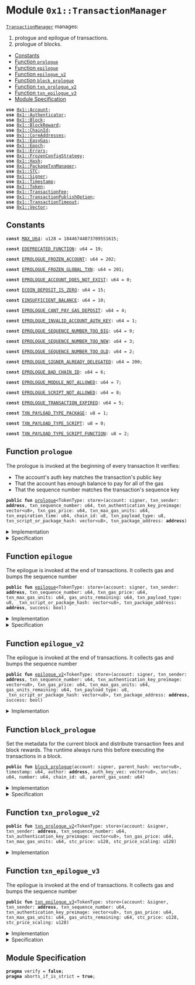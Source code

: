 
<a name="0x1_TransactionManager"></a>

# Module `0x1::TransactionManager`

<code><a href="TransactionManager.md#0x1_TransactionManager">TransactionManager</a></code> manages:
1. prologue and epilogue of transactions.
2. prologue of blocks.


-  [Constants](#@Constants_0)
-  [Function `prologue`](#0x1_TransactionManager_prologue)
-  [Function `epilogue`](#0x1_TransactionManager_epilogue)
-  [Function `epilogue_v2`](#0x1_TransactionManager_epilogue_v2)
-  [Function `block_prologue`](#0x1_TransactionManager_block_prologue)
-  [Function `txn_prologue_v2`](#0x1_TransactionManager_txn_prologue_v2)
-  [Function `txn_epilogue_v3`](#0x1_TransactionManager_txn_epilogue_v3)
-  [Module Specification](#@Module_Specification_1)


<pre><code><b>use</b> <a href="Account.md#0x1_Account">0x1::Account</a>;
<b>use</b> <a href="Authenticator.md#0x1_Authenticator">0x1::Authenticator</a>;
<b>use</b> <a href="Block.md#0x1_Block">0x1::Block</a>;
<b>use</b> <a href="BlockReward.md#0x1_BlockReward">0x1::BlockReward</a>;
<b>use</b> <a href="ChainId.md#0x1_ChainId">0x1::ChainId</a>;
<b>use</b> <a href="CoreAddresses.md#0x1_CoreAddresses">0x1::CoreAddresses</a>;
<b>use</b> <a href="EasyGas.md#0x1_EasyGas">0x1::EasyGas</a>;
<b>use</b> <a href="Epoch.md#0x1_Epoch">0x1::Epoch</a>;
<b>use</b> <a href="Errors.md#0x1_Errors">0x1::Errors</a>;
<b>use</b> <a href="FrozenConfigStrategy.md#0x1_FrozenConfigStrategy">0x1::FrozenConfigStrategy</a>;
<b>use</b> <a href="Hash.md#0x1_Hash">0x1::Hash</a>;
<b>use</b> <a href="PackageTxnManager.md#0x1_PackageTxnManager">0x1::PackageTxnManager</a>;
<b>use</b> <a href="STC.md#0x1_STC">0x1::STC</a>;
<b>use</b> <a href="Signer.md#0x1_Signer">0x1::Signer</a>;
<b>use</b> <a href="Timestamp.md#0x1_Timestamp">0x1::Timestamp</a>;
<b>use</b> <a href="Token.md#0x1_Token">0x1::Token</a>;
<b>use</b> <a href="TransactionFee.md#0x1_TransactionFee">0x1::TransactionFee</a>;
<b>use</b> <a href="TransactionPublishOption.md#0x1_TransactionPublishOption">0x1::TransactionPublishOption</a>;
<b>use</b> <a href="TransactionTimeout.md#0x1_TransactionTimeout">0x1::TransactionTimeout</a>;
<b>use</b> <a href="Vector.md#0x1_Vector">0x1::Vector</a>;
</code></pre>



<a name="@Constants_0"></a>

## Constants


<a name="0x1_TransactionManager_MAX_U64"></a>



<pre><code><b>const</b> <a href="TransactionManager.md#0x1_TransactionManager_MAX_U64">MAX_U64</a>: u128 = 18446744073709551615;
</code></pre>



<a name="0x1_TransactionManager_EDEPRECATED_FUNCTION"></a>



<pre><code><b>const</b> <a href="TransactionManager.md#0x1_TransactionManager_EDEPRECATED_FUNCTION">EDEPRECATED_FUNCTION</a>: u64 = 19;
</code></pre>



<a name="0x1_TransactionManager_EPROLOGUE_FROZEN_ACCOUNT"></a>



<pre><code><b>const</b> <a href="TransactionManager.md#0x1_TransactionManager_EPROLOGUE_FROZEN_ACCOUNT">EPROLOGUE_FROZEN_ACCOUNT</a>: u64 = 202;
</code></pre>



<a name="0x1_TransactionManager_EPROLOGUE_FROZEN_GLOBAL_TXN"></a>



<pre><code><b>const</b> <a href="TransactionManager.md#0x1_TransactionManager_EPROLOGUE_FROZEN_GLOBAL_TXN">EPROLOGUE_FROZEN_GLOBAL_TXN</a>: u64 = 201;
</code></pre>



<a name="0x1_TransactionManager_EPROLOGUE_ACCOUNT_DOES_NOT_EXIST"></a>



<pre><code><b>const</b> <a href="TransactionManager.md#0x1_TransactionManager_EPROLOGUE_ACCOUNT_DOES_NOT_EXIST">EPROLOGUE_ACCOUNT_DOES_NOT_EXIST</a>: u64 = 0;
</code></pre>



<a name="0x1_TransactionManager_ECOIN_DEPOSIT_IS_ZERO"></a>



<pre><code><b>const</b> <a href="TransactionManager.md#0x1_TransactionManager_ECOIN_DEPOSIT_IS_ZERO">ECOIN_DEPOSIT_IS_ZERO</a>: u64 = 15;
</code></pre>



<a name="0x1_TransactionManager_EINSUFFICIENT_BALANCE"></a>



<pre><code><b>const</b> <a href="TransactionManager.md#0x1_TransactionManager_EINSUFFICIENT_BALANCE">EINSUFFICIENT_BALANCE</a>: u64 = 10;
</code></pre>



<a name="0x1_TransactionManager_EPROLOGUE_CANT_PAY_GAS_DEPOSIT"></a>



<pre><code><b>const</b> <a href="TransactionManager.md#0x1_TransactionManager_EPROLOGUE_CANT_PAY_GAS_DEPOSIT">EPROLOGUE_CANT_PAY_GAS_DEPOSIT</a>: u64 = 4;
</code></pre>



<a name="0x1_TransactionManager_EPROLOGUE_INVALID_ACCOUNT_AUTH_KEY"></a>



<pre><code><b>const</b> <a href="TransactionManager.md#0x1_TransactionManager_EPROLOGUE_INVALID_ACCOUNT_AUTH_KEY">EPROLOGUE_INVALID_ACCOUNT_AUTH_KEY</a>: u64 = 1;
</code></pre>



<a name="0x1_TransactionManager_EPROLOGUE_SEQUENCE_NUMBER_TOO_BIG"></a>



<pre><code><b>const</b> <a href="TransactionManager.md#0x1_TransactionManager_EPROLOGUE_SEQUENCE_NUMBER_TOO_BIG">EPROLOGUE_SEQUENCE_NUMBER_TOO_BIG</a>: u64 = 9;
</code></pre>



<a name="0x1_TransactionManager_EPROLOGUE_SEQUENCE_NUMBER_TOO_NEW"></a>



<pre><code><b>const</b> <a href="TransactionManager.md#0x1_TransactionManager_EPROLOGUE_SEQUENCE_NUMBER_TOO_NEW">EPROLOGUE_SEQUENCE_NUMBER_TOO_NEW</a>: u64 = 3;
</code></pre>



<a name="0x1_TransactionManager_EPROLOGUE_SEQUENCE_NUMBER_TOO_OLD"></a>



<pre><code><b>const</b> <a href="TransactionManager.md#0x1_TransactionManager_EPROLOGUE_SEQUENCE_NUMBER_TOO_OLD">EPROLOGUE_SEQUENCE_NUMBER_TOO_OLD</a>: u64 = 2;
</code></pre>



<a name="0x1_TransactionManager_EPROLOGUE_SIGNER_ALREADY_DELEGATED"></a>



<pre><code><b>const</b> <a href="TransactionManager.md#0x1_TransactionManager_EPROLOGUE_SIGNER_ALREADY_DELEGATED">EPROLOGUE_SIGNER_ALREADY_DELEGATED</a>: u64 = 200;
</code></pre>



<a name="0x1_TransactionManager_EPROLOGUE_BAD_CHAIN_ID"></a>



<pre><code><b>const</b> <a href="TransactionManager.md#0x1_TransactionManager_EPROLOGUE_BAD_CHAIN_ID">EPROLOGUE_BAD_CHAIN_ID</a>: u64 = 6;
</code></pre>



<a name="0x1_TransactionManager_EPROLOGUE_MODULE_NOT_ALLOWED"></a>



<pre><code><b>const</b> <a href="TransactionManager.md#0x1_TransactionManager_EPROLOGUE_MODULE_NOT_ALLOWED">EPROLOGUE_MODULE_NOT_ALLOWED</a>: u64 = 7;
</code></pre>



<a name="0x1_TransactionManager_EPROLOGUE_SCRIPT_NOT_ALLOWED"></a>



<pre><code><b>const</b> <a href="TransactionManager.md#0x1_TransactionManager_EPROLOGUE_SCRIPT_NOT_ALLOWED">EPROLOGUE_SCRIPT_NOT_ALLOWED</a>: u64 = 8;
</code></pre>



<a name="0x1_TransactionManager_EPROLOGUE_TRANSACTION_EXPIRED"></a>



<pre><code><b>const</b> <a href="TransactionManager.md#0x1_TransactionManager_EPROLOGUE_TRANSACTION_EXPIRED">EPROLOGUE_TRANSACTION_EXPIRED</a>: u64 = 5;
</code></pre>



<a name="0x1_TransactionManager_TXN_PAYLOAD_TYPE_PACKAGE"></a>



<pre><code><b>const</b> <a href="TransactionManager.md#0x1_TransactionManager_TXN_PAYLOAD_TYPE_PACKAGE">TXN_PAYLOAD_TYPE_PACKAGE</a>: u8 = 1;
</code></pre>



<a name="0x1_TransactionManager_TXN_PAYLOAD_TYPE_SCRIPT"></a>



<pre><code><b>const</b> <a href="TransactionManager.md#0x1_TransactionManager_TXN_PAYLOAD_TYPE_SCRIPT">TXN_PAYLOAD_TYPE_SCRIPT</a>: u8 = 0;
</code></pre>



<a name="0x1_TransactionManager_TXN_PAYLOAD_TYPE_SCRIPT_FUNCTION"></a>



<pre><code><b>const</b> <a href="TransactionManager.md#0x1_TransactionManager_TXN_PAYLOAD_TYPE_SCRIPT_FUNCTION">TXN_PAYLOAD_TYPE_SCRIPT_FUNCTION</a>: u8 = 2;
</code></pre>



<a name="0x1_TransactionManager_prologue"></a>

## Function `prologue`

The prologue is invoked at the beginning of every transaction
It verifies:
- The account's auth key matches the transaction's public key
- That the account has enough balance to pay for all of the gas
- That the sequence number matches the transaction's sequence key


<pre><code><b>public</b> <b>fun</b> <a href="TransactionManager.md#0x1_TransactionManager_prologue">prologue</a>&lt;TokenType: store&gt;(account: signer, txn_sender: <b>address</b>, txn_sequence_number: u64, txn_authentication_key_preimage: vector&lt;u8&gt;, txn_gas_price: u64, txn_max_gas_units: u64, txn_expiration_time: u64, chain_id: u8, txn_payload_type: u8, txn_script_or_package_hash: vector&lt;u8&gt;, txn_package_address: <b>address</b>)
</code></pre>



<details>
<summary>Implementation</summary>


<pre><code><b>public</b> <b>fun</b> <a href="TransactionManager.md#0x1_TransactionManager_prologue">prologue</a>&lt;TokenType: store&gt;(
    account: signer,
    txn_sender: <b>address</b>,
    txn_sequence_number: u64,
    txn_authentication_key_preimage: vector&lt;u8&gt;,
    txn_gas_price: u64,
    txn_max_gas_units: u64,
    txn_expiration_time: u64,
    chain_id: u8,
    txn_payload_type: u8,
    txn_script_or_package_hash: vector&lt;u8&gt;,
    txn_package_address: <b>address</b>,
) {
    // Can only be invoked by genesis account
    <b>assert</b>!(
        <a href="Signer.md#0x1_Signer_address_of">Signer::address_of</a>(&account) == <a href="CoreAddresses.md#0x1_CoreAddresses_GENESIS_ADDRESS">CoreAddresses::GENESIS_ADDRESS</a>(),
        <a href="Errors.md#0x1_Errors_requires_address">Errors::requires_address</a>(<a href="TransactionManager.md#0x1_TransactionManager_EPROLOGUE_ACCOUNT_DOES_NOT_EXIST">EPROLOGUE_ACCOUNT_DOES_NOT_EXIST</a>),
    );
    // Check that the chain ID stored on-chain matches the chain ID
    // specified by the transaction
    <b>assert</b>!(<a href="ChainId.md#0x1_ChainId_get">ChainId::get</a>() == chain_id, <a href="Errors.md#0x1_Errors_invalid_argument">Errors::invalid_argument</a>(<a href="TransactionManager.md#0x1_TransactionManager_EPROLOGUE_BAD_CHAIN_ID">EPROLOGUE_BAD_CHAIN_ID</a>));
    <b>let</b> (stc_price,scaling_factor)= <b>if</b> (!<a href="STC.md#0x1_STC_is_stc">STC::is_stc</a>&lt;TokenType&gt;()){
        (<a href="EasyGas.md#0x1_EasyGas_gas_oracle_read">EasyGas::gas_oracle_read</a>&lt;TokenType&gt;(), <a href="EasyGas.md#0x1_EasyGas_get_scaling_factor">EasyGas::get_scaling_factor</a>&lt;TokenType&gt;())
    }<b>else</b>{
        (1,1)
    };

    <a href="TransactionManager.md#0x1_TransactionManager_txn_prologue_v2">txn_prologue_v2</a>&lt;TokenType&gt;(
        &account,
        txn_sender,
        txn_sequence_number,
        txn_authentication_key_preimage,
        txn_gas_price,
        txn_max_gas_units,
        stc_price,
        scaling_factor,
    );
    <b>assert</b>!(
        <a href="TransactionTimeout.md#0x1_TransactionTimeout_is_valid_transaction_timestamp">TransactionTimeout::is_valid_transaction_timestamp</a>(txn_expiration_time),
        <a href="Errors.md#0x1_Errors_invalid_argument">Errors::invalid_argument</a>(<a href="TransactionManager.md#0x1_TransactionManager_EPROLOGUE_TRANSACTION_EXPIRED">EPROLOGUE_TRANSACTION_EXPIRED</a>),
    );
    <b>if</b> (txn_payload_type == <a href="TransactionManager.md#0x1_TransactionManager_TXN_PAYLOAD_TYPE_PACKAGE">TXN_PAYLOAD_TYPE_PACKAGE</a>) {
        // stdlib upgrade is not affected by PublishOption
        <b>if</b> (txn_package_address != <a href="CoreAddresses.md#0x1_CoreAddresses_GENESIS_ADDRESS">CoreAddresses::GENESIS_ADDRESS</a>()) {
            <b>assert</b>!(
                <a href="TransactionPublishOption.md#0x1_TransactionPublishOption_is_module_allowed">TransactionPublishOption::is_module_allowed</a>(<a href="Signer.md#0x1_Signer_address_of">Signer::address_of</a>(&account)),
                <a href="Errors.md#0x1_Errors_invalid_argument">Errors::invalid_argument</a>(<a href="TransactionManager.md#0x1_TransactionManager_EPROLOGUE_MODULE_NOT_ALLOWED">EPROLOGUE_MODULE_NOT_ALLOWED</a>),
            );
        };
        <a href="PackageTxnManager.md#0x1_PackageTxnManager_package_txn_prologue_v2">PackageTxnManager::package_txn_prologue_v2</a>(
            &account,
            txn_sender,
            txn_package_address,
            txn_script_or_package_hash,
        );
    } <b>else</b> <b>if</b> (txn_payload_type == <a href="TransactionManager.md#0x1_TransactionManager_TXN_PAYLOAD_TYPE_SCRIPT">TXN_PAYLOAD_TYPE_SCRIPT</a>) {
        <b>assert</b>!(
            <a href="TransactionPublishOption.md#0x1_TransactionPublishOption_is_script_allowed">TransactionPublishOption::is_script_allowed</a>(
                <a href="Signer.md#0x1_Signer_address_of">Signer::address_of</a>(&account),
            ),
            <a href="Errors.md#0x1_Errors_invalid_argument">Errors::invalid_argument</a>(<a href="TransactionManager.md#0x1_TransactionManager_EPROLOGUE_SCRIPT_NOT_ALLOWED">EPROLOGUE_SCRIPT_NOT_ALLOWED</a>),
        );
    };
    // do nothing for <a href="TransactionManager.md#0x1_TransactionManager_TXN_PAYLOAD_TYPE_SCRIPT_FUNCTION">TXN_PAYLOAD_TYPE_SCRIPT_FUNCTION</a>
}
</code></pre>



</details>

<details>
<summary>Specification</summary>



<pre><code><b>aborts_if</b> <a href="Signer.md#0x1_Signer_address_of">Signer::address_of</a>(account) != <a href="CoreAddresses.md#0x1_CoreAddresses_GENESIS_ADDRESS">CoreAddresses::GENESIS_ADDRESS</a>();
<b>aborts_if</b> !<b>exists</b>&lt;<a href="ChainId.md#0x1_ChainId_ChainId">ChainId::ChainId</a>&gt;(<a href="CoreAddresses.md#0x1_CoreAddresses_GENESIS_ADDRESS">CoreAddresses::GENESIS_ADDRESS</a>());
<b>aborts_if</b> <a href="ChainId.md#0x1_ChainId_get">ChainId::get</a>() != chain_id;
<b>aborts_if</b> !<b>exists</b>&lt;<a href="Account.md#0x1_Account_Account">Account::Account</a>&gt;(txn_sender);
<b>aborts_if</b> <a href="Hash.md#0x1_Hash_sha3_256">Hash::sha3_256</a>(txn_authentication_key_preimage) != <b>global</b>&lt;<a href="Account.md#0x1_Account_Account">Account::Account</a>&gt;(txn_sender).authentication_key;
<b>aborts_if</b> txn_gas_price * txn_max_gas_units &gt; max_u64();
<b>include</b> <a href="Timestamp.md#0x1_Timestamp_AbortsIfTimestampNotExists">Timestamp::AbortsIfTimestampNotExists</a>;
<b>include</b> <a href="Block.md#0x1_Block_AbortsIfBlockMetadataNotExist">Block::AbortsIfBlockMetadataNotExist</a>;
<b>aborts_if</b> txn_gas_price * txn_max_gas_units &gt; 0 && !<b>exists</b>&lt;<a href="Account.md#0x1_Account_Balance">Account::Balance</a>&lt;TokenType&gt;&gt;(txn_sender);
<b>aborts_if</b> txn_gas_price * txn_max_gas_units &gt; 0 && txn_sequence_number &gt;= max_u64();
<b>aborts_if</b> txn_sequence_number &lt; <b>global</b>&lt;<a href="Account.md#0x1_Account_Account">Account::Account</a>&gt;(txn_sender).sequence_number;
<b>aborts_if</b> txn_sequence_number != <b>global</b>&lt;<a href="Account.md#0x1_Account_Account">Account::Account</a>&gt;(txn_sender).sequence_number;
<b>include</b> <a href="TransactionTimeout.md#0x1_TransactionTimeout_AbortsIfTimestampNotValid">TransactionTimeout::AbortsIfTimestampNotValid</a>;
<b>aborts_if</b> !<a href="TransactionTimeout.md#0x1_TransactionTimeout_spec_is_valid_transaction_timestamp">TransactionTimeout::spec_is_valid_transaction_timestamp</a>(txn_expiration_time);
<b>include</b> <a href="TransactionPublishOption.md#0x1_TransactionPublishOption_AbortsIfTxnPublishOptionNotExistWithBool">TransactionPublishOption::AbortsIfTxnPublishOptionNotExistWithBool</a> {
    is_script_or_package: (txn_payload_type == <a href="TransactionManager.md#0x1_TransactionManager_TXN_PAYLOAD_TYPE_PACKAGE">TXN_PAYLOAD_TYPE_PACKAGE</a> || txn_payload_type == <a href="TransactionManager.md#0x1_TransactionManager_TXN_PAYLOAD_TYPE_SCRIPT">TXN_PAYLOAD_TYPE_SCRIPT</a>),
};
<b>aborts_if</b> txn_payload_type == <a href="TransactionManager.md#0x1_TransactionManager_TXN_PAYLOAD_TYPE_PACKAGE">TXN_PAYLOAD_TYPE_PACKAGE</a> && txn_package_address != <a href="CoreAddresses.md#0x1_CoreAddresses_GENESIS_ADDRESS">CoreAddresses::GENESIS_ADDRESS</a>() && !<a href="TransactionPublishOption.md#0x1_TransactionPublishOption_spec_is_module_allowed">TransactionPublishOption::spec_is_module_allowed</a>(<a href="Signer.md#0x1_Signer_address_of">Signer::address_of</a>(account));
<b>aborts_if</b> txn_payload_type == <a href="TransactionManager.md#0x1_TransactionManager_TXN_PAYLOAD_TYPE_SCRIPT">TXN_PAYLOAD_TYPE_SCRIPT</a> && !<a href="TransactionPublishOption.md#0x1_TransactionPublishOption_spec_is_script_allowed">TransactionPublishOption::spec_is_script_allowed</a>(<a href="Signer.md#0x1_Signer_address_of">Signer::address_of</a>(account));
<b>include</b> <a href="PackageTxnManager.md#0x1_PackageTxnManager_CheckPackageTxnAbortsIfWithType">PackageTxnManager::CheckPackageTxnAbortsIfWithType</a>{is_package: (txn_payload_type == <a href="TransactionManager.md#0x1_TransactionManager_TXN_PAYLOAD_TYPE_PACKAGE">TXN_PAYLOAD_TYPE_PACKAGE</a>), sender:txn_sender, package_address: txn_package_address, package_hash: txn_script_or_package_hash};
</code></pre>



</details>

<a name="0x1_TransactionManager_epilogue"></a>

## Function `epilogue`

The epilogue is invoked at the end of transactions.
It collects gas and bumps the sequence number


<pre><code><b>public</b> <b>fun</b> <a href="TransactionManager.md#0x1_TransactionManager_epilogue">epilogue</a>&lt;TokenType: store&gt;(account: signer, txn_sender: <b>address</b>, txn_sequence_number: u64, txn_gas_price: u64, txn_max_gas_units: u64, gas_units_remaining: u64, txn_payload_type: u8, _txn_script_or_package_hash: vector&lt;u8&gt;, txn_package_address: <b>address</b>, success: bool)
</code></pre>



<details>
<summary>Implementation</summary>


<pre><code><b>public</b> <b>fun</b> <a href="TransactionManager.md#0x1_TransactionManager_epilogue">epilogue</a>&lt;TokenType: store&gt;(
    account: signer,
    txn_sender: <b>address</b>,
    txn_sequence_number: u64,
    txn_gas_price: u64,
    txn_max_gas_units: u64,
    gas_units_remaining: u64,
    txn_payload_type: u8,
    _txn_script_or_package_hash: vector&lt;u8&gt;,
    txn_package_address: <b>address</b>,
    // txn execute success or fail.
    success: bool,
) {
    <a href="TransactionManager.md#0x1_TransactionManager_epilogue_v2">epilogue_v2</a>&lt;TokenType&gt;(account, txn_sender, txn_sequence_number, <a href="Vector.md#0x1_Vector_empty">Vector::empty</a>(), txn_gas_price, txn_max_gas_units, gas_units_remaining, txn_payload_type, _txn_script_or_package_hash, txn_package_address, success)
}
</code></pre>



</details>

<details>
<summary>Specification</summary>



<pre><code><b>pragma</b> verify = <b>false</b>;
<b>include</b> <a href="CoreAddresses.md#0x1_CoreAddresses_AbortsIfNotGenesisAddress">CoreAddresses::AbortsIfNotGenesisAddress</a>;
<b>aborts_if</b> <a href="Signer.md#0x1_Signer_address_of">Signer::address_of</a>(account) != <a href="CoreAddresses.md#0x1_CoreAddresses_GENESIS_ADDRESS">CoreAddresses::GENESIS_ADDRESS</a>();
<b>aborts_if</b> !<b>exists</b>&lt;<a href="Account.md#0x1_Account_Account">Account::Account</a>&gt;(txn_sender);
<b>aborts_if</b> !<b>exists</b>&lt;<a href="Account.md#0x1_Account_Balance">Account::Balance</a>&lt;TokenType&gt;&gt;(txn_sender);
<b>aborts_if</b> txn_max_gas_units &lt; gas_units_remaining;
<b>aborts_if</b> txn_sequence_number + 1 &gt; max_u64();
<b>aborts_if</b> txn_gas_price * (txn_max_gas_units - gas_units_remaining) &gt; max_u64();
<b>include</b> <a href="PackageTxnManager.md#0x1_PackageTxnManager_AbortsIfPackageTxnEpilogue">PackageTxnManager::AbortsIfPackageTxnEpilogue</a> {
    is_package: (txn_payload_type == <a href="TransactionManager.md#0x1_TransactionManager_TXN_PAYLOAD_TYPE_PACKAGE">TXN_PAYLOAD_TYPE_PACKAGE</a>),
    package_address: txn_package_address,
    success: success,
};
</code></pre>



</details>

<a name="0x1_TransactionManager_epilogue_v2"></a>

## Function `epilogue_v2`

The epilogue is invoked at the end of transactions.
It collects gas and bumps the sequence number


<pre><code><b>public</b> <b>fun</b> <a href="TransactionManager.md#0x1_TransactionManager_epilogue_v2">epilogue_v2</a>&lt;TokenType: store&gt;(account: signer, txn_sender: <b>address</b>, txn_sequence_number: u64, txn_authentication_key_preimage: vector&lt;u8&gt;, txn_gas_price: u64, txn_max_gas_units: u64, gas_units_remaining: u64, txn_payload_type: u8, _txn_script_or_package_hash: vector&lt;u8&gt;, txn_package_address: <b>address</b>, success: bool)
</code></pre>



<details>
<summary>Implementation</summary>


<pre><code><b>public</b> <b>fun</b> <a href="TransactionManager.md#0x1_TransactionManager_epilogue_v2">epilogue_v2</a>&lt;TokenType: store&gt;(
    account: signer,
    txn_sender: <b>address</b>,
    txn_sequence_number: u64,
    txn_authentication_key_preimage: vector&lt;u8&gt;,
    txn_gas_price: u64,
    txn_max_gas_units: u64,
    gas_units_remaining: u64,
    txn_payload_type: u8,
    _txn_script_or_package_hash: vector&lt;u8&gt;,
    txn_package_address: <b>address</b>,
    // txn execute success or fail.
    success: bool,
) {
    <a href="CoreAddresses.md#0x1_CoreAddresses_assert_genesis_address">CoreAddresses::assert_genesis_address</a>(&account);
    <b>let</b> (stc_price,scaling_factor) =
    <b>if</b> (!<a href="STC.md#0x1_STC_is_stc">STC::is_stc</a>&lt;TokenType&gt;()){
        (<a href="EasyGas.md#0x1_EasyGas_gas_oracle_read">EasyGas::gas_oracle_read</a>&lt;TokenType&gt;(), <a href="EasyGas.md#0x1_EasyGas_get_scaling_factor">EasyGas::get_scaling_factor</a>&lt;TokenType&gt;())
    }<b>else</b>{
        (1,1)
    };
    <a href="TransactionManager.md#0x1_TransactionManager_txn_epilogue_v3">txn_epilogue_v3</a>&lt;TokenType&gt;(
        &account,
        txn_sender,
        txn_sequence_number,
        txn_authentication_key_preimage,
        txn_gas_price,
        txn_max_gas_units,
        gas_units_remaining,
        stc_price,
        scaling_factor
    );
    <b>if</b> (txn_payload_type == <a href="TransactionManager.md#0x1_TransactionManager_TXN_PAYLOAD_TYPE_PACKAGE">TXN_PAYLOAD_TYPE_PACKAGE</a>) {
        <a href="PackageTxnManager.md#0x1_PackageTxnManager_package_txn_epilogue">PackageTxnManager::package_txn_epilogue</a>(
            &account,
            txn_sender,
            txn_package_address,
            success,
        );
    }
}
</code></pre>



</details>

<a name="0x1_TransactionManager_block_prologue"></a>

## Function `block_prologue`

Set the metadata for the current block and distribute transaction fees and block rewards.
The runtime always runs this before executing the transactions in a block.


<pre><code><b>public</b> <b>fun</b> <a href="TransactionManager.md#0x1_TransactionManager_block_prologue">block_prologue</a>(account: signer, parent_hash: vector&lt;u8&gt;, timestamp: u64, author: <b>address</b>, auth_key_vec: vector&lt;u8&gt;, uncles: u64, number: u64, chain_id: u8, parent_gas_used: u64)
</code></pre>



<details>
<summary>Implementation</summary>


<pre><code><b>public</b> <b>fun</b> <a href="TransactionManager.md#0x1_TransactionManager_block_prologue">block_prologue</a>(
    account: signer,
    parent_hash: vector&lt;u8&gt;,
    timestamp: u64,
    author: <b>address</b>,
    auth_key_vec: vector&lt;u8&gt;,
    uncles: u64,
    number: u64,
    chain_id: u8,
    parent_gas_used: u64,
) {
    // Can only be invoked by genesis account
    <a href="CoreAddresses.md#0x1_CoreAddresses_assert_genesis_address">CoreAddresses::assert_genesis_address</a>(&account);
    // Check that the chain ID stored on-chain matches the chain ID
    // specified by the transaction
    <b>assert</b>!(<a href="ChainId.md#0x1_ChainId_get">ChainId::get</a>() == chain_id, <a href="Errors.md#0x1_Errors_invalid_argument">Errors::invalid_argument</a>(<a href="TransactionManager.md#0x1_TransactionManager_EPROLOGUE_BAD_CHAIN_ID">EPROLOGUE_BAD_CHAIN_ID</a>));

    // deal <b>with</b> previous block first.
    <b>let</b> txn_fee = <a href="TransactionFee.md#0x1_TransactionFee_distribute_transaction_fees">TransactionFee::distribute_transaction_fees</a>&lt;<a href="STC.md#0x1_STC">STC</a>&gt;(&account);

    // then deal <b>with</b> current block.
    <a href="Timestamp.md#0x1_Timestamp_update_global_time">Timestamp::update_global_time</a>(&account, timestamp);
    <a href="Block.md#0x1_Block_process_block_metadata">Block::process_block_metadata</a>(
        &account,
        parent_hash,
        author,
        timestamp,
        uncles,
        number,
    );
    <b>let</b> reward = <a href="Epoch.md#0x1_Epoch_adjust_epoch">Epoch::adjust_epoch</a>(&account, number, timestamp, uncles, parent_gas_used);
    // pass in previous block gas fees.
    <a href="BlockReward.md#0x1_BlockReward_process_block_reward">BlockReward::process_block_reward</a>(&account, number, reward, author, auth_key_vec, txn_fee);
}
</code></pre>



</details>

<details>
<summary>Specification</summary>



<pre><code><b>pragma</b> verify = <b>false</b>;
</code></pre>



</details>

<a name="0x1_TransactionManager_txn_prologue_v2"></a>

## Function `txn_prologue_v2`



<pre><code><b>public</b> <b>fun</b> <a href="TransactionManager.md#0x1_TransactionManager_txn_prologue_v2">txn_prologue_v2</a>&lt;TokenType: store&gt;(account: &signer, txn_sender: <b>address</b>, txn_sequence_number: u64, txn_authentication_key_preimage: vector&lt;u8&gt;, txn_gas_price: u64, txn_max_gas_units: u64, stc_price: u128, stc_price_scaling: u128)
</code></pre>



<details>
<summary>Implementation</summary>


<pre><code><b>public</b> <b>fun</b> <a href="TransactionManager.md#0x1_TransactionManager_txn_prologue_v2">txn_prologue_v2</a>&lt;TokenType: store&gt;(
    account: &signer,
    txn_sender: <b>address</b>,
    txn_sequence_number: u64,
    txn_authentication_key_preimage: vector&lt;u8&gt;,
    txn_gas_price: u64,
    txn_max_gas_units: u64,
    stc_price: u128,
    stc_price_scaling: u128
)  {
    <a href="CoreAddresses.md#0x1_CoreAddresses_assert_genesis_address">CoreAddresses::assert_genesis_address</a>(account);

    <b>assert</b>!(!<a href="FrozenConfigStrategy.md#0x1_FrozenConfigStrategy_has_frozen_global">FrozenConfigStrategy::has_frozen_global</a>(txn_sender), <a href="Errors.md#0x1_Errors_invalid_state">Errors::invalid_state</a>(<a href="TransactionManager.md#0x1_TransactionManager_EPROLOGUE_FROZEN_GLOBAL_TXN">EPROLOGUE_FROZEN_GLOBAL_TXN</a>));
    <b>assert</b>!(!<a href="FrozenConfigStrategy.md#0x1_FrozenConfigStrategy_has_frozen_account">FrozenConfigStrategy::has_frozen_account</a>(txn_sender), <a href="Errors.md#0x1_Errors_invalid_state">Errors::invalid_state</a>(<a href="TransactionManager.md#0x1_TransactionManager_EPROLOGUE_FROZEN_ACCOUNT">EPROLOGUE_FROZEN_ACCOUNT</a>));

    // Verify that the transaction sender's account <b>exists</b>
    <b>assert</b>!(exists_at(txn_sender), <a href="Errors.md#0x1_Errors_requires_address">Errors::requires_address</a>(<a href="TransactionManager.md#0x1_TransactionManager_EPROLOGUE_ACCOUNT_DOES_NOT_EXIST">EPROLOGUE_ACCOUNT_DOES_NOT_EXIST</a>));
    // Verify the account <b>has</b> not delegate its signer cap.
    <b>assert</b>!(!is_signer_delegated(txn_sender), <a href="Errors.md#0x1_Errors_invalid_state">Errors::invalid_state</a>(<a href="TransactionManager.md#0x1_TransactionManager_EPROLOGUE_SIGNER_ALREADY_DELEGATED">EPROLOGUE_SIGNER_ALREADY_DELEGATED</a>));

    // Load the transaction sender's account
    //<b>let</b> sender_account = <b>borrow_global_mut</b>&lt;<a href="Account.md#0x1_Account">Account</a>&gt;(txn_sender);
    <b>if</b> (<a href="Account.md#0x1_Account_is_dummy_auth_key_v2">Account::is_dummy_auth_key_v2</a>(txn_sender)){
        // <b>if</b> sender's auth key is empty, <b>use</b> <b>address</b> <b>as</b> auth key for check transaction.
        <b>assert</b>!(
            <a href="Authenticator.md#0x1_Authenticator_derived_address">Authenticator::derived_address</a>(<a href="Hash.md#0x1_Hash_sha3_256">Hash::sha3_256</a>(txn_authentication_key_preimage)) == txn_sender,
            <a href="Errors.md#0x1_Errors_invalid_argument">Errors::invalid_argument</a>(<a href="TransactionManager.md#0x1_TransactionManager_EPROLOGUE_INVALID_ACCOUNT_AUTH_KEY">EPROLOGUE_INVALID_ACCOUNT_AUTH_KEY</a>)
        );
    }<b>else</b>{
        // Check that the hash of the transaction's <b>public</b> key matches the account's auth key
        <b>assert</b>!(
            <a href="Hash.md#0x1_Hash_sha3_256">Hash::sha3_256</a>(txn_authentication_key_preimage) == <a href="Account.md#0x1_Account_authentication_key">Account::authentication_key</a>(txn_sender),
            <a href="Errors.md#0x1_Errors_invalid_argument">Errors::invalid_argument</a>(<a href="TransactionManager.md#0x1_TransactionManager_EPROLOGUE_INVALID_ACCOUNT_AUTH_KEY">EPROLOGUE_INVALID_ACCOUNT_AUTH_KEY</a>)
        );
    };
    // Check that the account <b>has</b> enough balance for all of the gas
    <b>let</b> (max_transaction_fee_stc,max_transaction_fee_token) = transaction_fee_simulate(txn_gas_price,txn_max_gas_units,0, stc_price, stc_price_scaling);
    <b>assert</b>!(
        max_transaction_fee_stc &lt;= <a href="TransactionManager.md#0x1_TransactionManager_MAX_U64">MAX_U64</a>,
        <a href="Errors.md#0x1_Errors_invalid_argument">Errors::invalid_argument</a>(<a href="TransactionManager.md#0x1_TransactionManager_EPROLOGUE_CANT_PAY_GAS_DEPOSIT">EPROLOGUE_CANT_PAY_GAS_DEPOSIT</a>),
    );
    <b>if</b> (max_transaction_fee_stc &gt; 0) {
        <b>assert</b>!(
            (txn_sequence_number <b>as</b> u128) &lt; <a href="TransactionManager.md#0x1_TransactionManager_MAX_U64">MAX_U64</a>,
            <a href="Errors.md#0x1_Errors_limit_exceeded">Errors::limit_exceeded</a>(<a href="TransactionManager.md#0x1_TransactionManager_EPROLOGUE_SEQUENCE_NUMBER_TOO_BIG">EPROLOGUE_SEQUENCE_NUMBER_TOO_BIG</a>)
        );
        <b>let</b> balance_amount_token = balance&lt;TokenType&gt;(txn_sender);
        <b>assert</b>!(balance_amount_token &gt;= max_transaction_fee_token, <a href="Errors.md#0x1_Errors_invalid_argument">Errors::invalid_argument</a>(<a href="TransactionManager.md#0x1_TransactionManager_EPROLOGUE_CANT_PAY_GAS_DEPOSIT">EPROLOGUE_CANT_PAY_GAS_DEPOSIT</a>));
        <b>if</b> (!is_stc&lt;TokenType&gt;()){
            <b>let</b> gas_fee_address = <a href="EasyGas.md#0x1_EasyGas_get_gas_fee_address">EasyGas::get_gas_fee_address</a>();
            <b>let</b> balance_amount_stc= balance&lt;<a href="STC.md#0x1_STC">STC</a>&gt;(gas_fee_address);
            <b>assert</b>!(balance_amount_stc &gt;= max_transaction_fee_stc, <a href="Errors.md#0x1_Errors_invalid_argument">Errors::invalid_argument</a>(<a href="TransactionManager.md#0x1_TransactionManager_EPROLOGUE_CANT_PAY_GAS_DEPOSIT">EPROLOGUE_CANT_PAY_GAS_DEPOSIT</a>));
        }
    };
    // Check that the transaction sequence number matches the sequence number of the account
    <b>assert</b>!(txn_sequence_number &gt;= <a href="Account.md#0x1_Account_sequence_number">Account::sequence_number</a>(txn_sender), <a href="Errors.md#0x1_Errors_invalid_argument">Errors::invalid_argument</a>(<a href="TransactionManager.md#0x1_TransactionManager_EPROLOGUE_SEQUENCE_NUMBER_TOO_OLD">EPROLOGUE_SEQUENCE_NUMBER_TOO_OLD</a>));
    <b>assert</b>!(txn_sequence_number == <a href="Account.md#0x1_Account_sequence_number">Account::sequence_number</a>(txn_sender), <a href="Errors.md#0x1_Errors_invalid_argument">Errors::invalid_argument</a>(<a href="TransactionManager.md#0x1_TransactionManager_EPROLOGUE_SEQUENCE_NUMBER_TOO_NEW">EPROLOGUE_SEQUENCE_NUMBER_TOO_NEW</a>));

}
</code></pre>



</details>

<a name="0x1_TransactionManager_txn_epilogue_v3"></a>

## Function `txn_epilogue_v3`

The epilogue is invoked at the end of transactions.
It collects gas and bumps the sequence number


<pre><code><b>public</b> <b>fun</b> <a href="TransactionManager.md#0x1_TransactionManager_txn_epilogue_v3">txn_epilogue_v3</a>&lt;TokenType: store&gt;(account: &signer, txn_sender: <b>address</b>, txn_sequence_number: u64, txn_authentication_key_preimage: vector&lt;u8&gt;, txn_gas_price: u64, txn_max_gas_units: u64, gas_units_remaining: u64, stc_price: u128, stc_price_scaling: u128)
</code></pre>



<details>
<summary>Implementation</summary>


<pre><code><b>public</b> <b>fun</b> <a href="TransactionManager.md#0x1_TransactionManager_txn_epilogue_v3">txn_epilogue_v3</a>&lt;TokenType: store&gt;(
    account: &signer,
    txn_sender: <b>address</b>,
    txn_sequence_number: u64,
    txn_authentication_key_preimage: vector&lt;u8&gt;,
    txn_gas_price: u64,
    txn_max_gas_units: u64,
    gas_units_remaining: u64,
    stc_price: u128,
    stc_price_scaling: u128,
) {
    <a href="CoreAddresses.md#0x1_CoreAddresses_assert_genesis_address">CoreAddresses::assert_genesis_address</a>(account);
    // Charge for gas
    <b>let</b> (transaction_fee_amount_stc,transaction_fee_amount_token) = transaction_fee_simulate(
        txn_gas_price,
        txn_max_gas_units,
        gas_units_remaining,
        stc_price,
        stc_price_scaling);
    <b>assert</b>!(
        balance&lt;TokenType&gt;(txn_sender) &gt;= transaction_fee_amount_token,
        <a href="Errors.md#0x1_Errors_limit_exceeded">Errors::limit_exceeded</a>(<a href="TransactionManager.md#0x1_TransactionManager_EINSUFFICIENT_BALANCE">EINSUFFICIENT_BALANCE</a>)
    );

    <b>if</b> (!is_stc&lt;TokenType&gt;()){
        <b>let</b> gas_fee_address = <a href="EasyGas.md#0x1_EasyGas_get_gas_fee_address">EasyGas::get_gas_fee_address</a>();
        <b>let</b> genesis_balance_amount_stc=balance&lt;<a href="STC.md#0x1_STC">STC</a>&gt;(gas_fee_address);
        <b>assert</b>!(genesis_balance_amount_stc &gt;= transaction_fee_amount_stc,
            <a href="Errors.md#0x1_Errors_invalid_argument">Errors::invalid_argument</a>(<a href="TransactionManager.md#0x1_TransactionManager_EPROLOGUE_CANT_PAY_GAS_DEPOSIT">EPROLOGUE_CANT_PAY_GAS_DEPOSIT</a>)
        );
    };
    // Bump the sequence number
    <a href="Account.md#0x1_Account_set_sequence_number">Account::set_sequence_number</a>(txn_sender,txn_sequence_number+1);
    // Set auth key when user send transaction first.
    <b>if</b> (<a href="Account.md#0x1_Account_is_dummy_auth_key_v2">Account::is_dummy_auth_key_v2</a>(txn_sender) && !<a href="Vector.md#0x1_Vector_is_empty">Vector::is_empty</a>(&txn_authentication_key_preimage)){
        <a href="Account.md#0x1_Account_set_authentication_key">Account::set_authentication_key</a>(txn_sender, <a href="Hash.md#0x1_Hash_sha3_256">Hash::sha3_256</a>(txn_authentication_key_preimage));
    };

    <b>if</b> (transaction_fee_amount_stc &gt; 0) {
        <b>let</b> transaction_fee_token = <a href="Account.md#0x1_Account_withdraw_from_balance_v2">Account::withdraw_from_balance_v2</a>&lt;TokenType&gt;(
            txn_sender,
            transaction_fee_amount_token
        );
        <b>if</b>(!is_stc&lt;TokenType&gt;()) {
            <b>let</b> gas_fee_address = <a href="EasyGas.md#0x1_EasyGas_get_gas_fee_address">EasyGas::get_gas_fee_address</a>();
            <a href="Account.md#0x1_Account_deposit">Account::deposit</a>&lt;TokenType&gt;(gas_fee_address, transaction_fee_token);
            <b>let</b> stc_fee_token = <a href="Account.md#0x1_Account_withdraw_from_balance_v2">Account::withdraw_from_balance_v2</a>&lt;<a href="STC.md#0x1_STC">STC</a>&gt;(gas_fee_address, transaction_fee_amount_stc);
            <a href="TransactionFee.md#0x1_TransactionFee_pay_fee">TransactionFee::pay_fee</a>(stc_fee_token);
        }<b>else</b>{
            <a href="TransactionFee.md#0x1_TransactionFee_pay_fee">TransactionFee::pay_fee</a>(transaction_fee_token);
        }
    };
}
</code></pre>



</details>

<details>
<summary>Specification</summary>



<pre><code><b>pragma</b> verify = <b>false</b>;
<b>aborts_if</b> <a href="Signer.md#0x1_Signer_address_of">Signer::address_of</a>(account) != <a href="CoreAddresses.md#0x1_CoreAddresses_GENESIS_ADDRESS">CoreAddresses::GENESIS_ADDRESS</a>();
<b>aborts_if</b> !<b>exists</b>&lt;<a href="Account.md#0x1_Account">Account</a>&gt;(txn_sender);
<b>aborts_if</b> !<b>exists</b>&lt;Balance&lt;TokenType&gt;&gt;(txn_sender);
<b>aborts_if</b> txn_sequence_number + 1 &gt; max_u64();
<b>aborts_if</b> !<b>exists</b>&lt;Balance&lt;TokenType&gt;&gt;(txn_sender);
<b>aborts_if</b> txn_max_gas_units &lt; gas_units_remaining;
</code></pre>



</details>

<a name="@Module_Specification_1"></a>

## Module Specification



<pre><code><b>pragma</b> verify = <b>false</b>;
<b>pragma</b> aborts_if_is_strict = <b>true</b>;
</code></pre>
